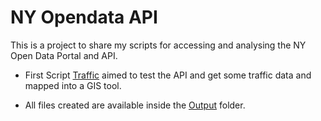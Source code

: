 # NY Opendata API
This is a project to share my scripts for accessing and analysing the NY Open Data Portal and API.

* First Script [Traffic](traffic.py) aimed to test the API and get some traffic data and mapped into a GIS tool. 

* All files created are available inside the [Output](output) folder.

